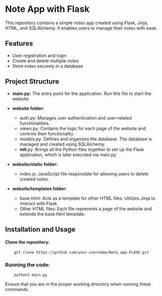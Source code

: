 # Note App with Flask

This repository contains a simple notes app created using Flask, Jinja, HTML, and SQLAlchemy. It enables users to manage their notes with ease.
## Features

- User registration and login
- Create and delete multiple notes
- Store notes securely in a database

## Project Structure

- **main.py:** The entry point for the application. Run this file to start the website.

- **website folder:**
    - auth.py: Manages user authentication and user-related functionalities.
    - views.py: Contains the logic for each page of the website and controls their functionality.
    - models.py: Defines and organizes the database. The database is managed and created using SQLAlchemy.
    - __init__.py: Brings all the Python files together to set up the Flask application, which is later executed via main.py.

- **website/static folder:**
     - index.js: JavaScript file responsible for allowing users to delete created notes.

- **website/templates folder:**
     - base.html: Acts as a template for other HTML files. Utilizes Jinja to interact with Flask.
     - Other HTML files: Each file represents a page of the website and extends the base.html template.

## Installation and Usage

  ####  Clone the repository:

        git clone https://github.com/your-username/Note_app-FLASK.git

  ###   Running the code:
  
        python3 main.py

  Ensure that you are in the proper working directory when running these commands.
